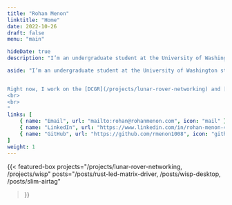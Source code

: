 ```yaml
---
title: "Rohan Menon"
linktitle: "Home"
date: 2022-10-26
draft: false
menu: "main"

hideDate: true
description: "I’m an undergraduate student at the University of Washington studying electrical engineering. I love working on projects involving electronics, software and design."

aside: "I’m an undergraduate student at the University of Washington studying electrical engineering. I love working on projects involving electronics, software and design.


Right now, I work on the [DCGR](/projects/lunar-rover-networking) and [WISP](/projects/wisp/) projects at the [UW Sensor Systems Lab](https://sensor.cs.washington.edu/).
<br>
<br>
"
links: [
    { name: "Email", url: "mailto:rohan@rohanmenon.com", icon: "mail" },
    { name: "LinkedIn", url: "https://www.linkedin.com/in/rohan-menon-46518415a/", icon: "linkedin" },
    { name: "GitHub", url: "https://github.com/rmenon1008", icon: "github" },
]
weight: 1
---
```

{{< featured-box
    projects="/projects/lunar-rover-networking, /projects/wisp"
    posts="/posts/rust-led-matrix-driver, /posts/wisp-desktop, /posts/slim-airtag"
>}}
